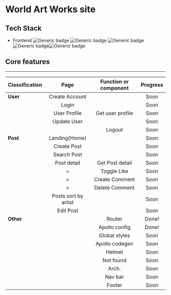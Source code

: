 # World Art Works site

## Tech Stack

- Frontend
  ![Generic badge](https://img.shields.io/badge/React-17.0.2-61DAFB.svg) ![Generic badge](https://img.shields.io/badge/typescript-4.3.5-3178C6.svg) ![Generic badge](https://img.shields.io/badge/apollo--311C87.svg) ![Generic badge](https://img.shields.io/badge/graphql--E434AA.svg)![Generic badge](https://img.shields.io/badge/Styled_Components--CC6699.svg)

## Core features

---

| Classification |         Page         | Function or component | Progress |
| :------------- | :------------------: | :-------------------: | :------: |
| **User**       |    Create Account    |                       |   Soon   |
|                |        Login         |                       |   Soon   |
|                |     User Profile     |   Get user profile    |   Soon   |
|                |     Update User      |                       |   Soon   |
|                |                      |        Logout         |   Soon   |
| **Post**       |    Landing(Home)     |                       |   Soon   |
|                |     Create Post      |                       |   Soon   |
|                |     Search Post      |                       |   Soon   |
|                |     Post detail      |    Get Post detail    |   Soon   |
|                |          =           |      Toggle Like      |   Soon   |
|                |          =           |    Create Comment     |   Soon   |
|                |          =           |    Delete Comment     |   Soon   |
|                | Posts sort by artist |                       |   Soon   |
|                |      Edit Post       |                       |   Soon   |
| **Other**      |                      |        Router         |  Done!   |
|                |                      |     Apollo config     |  Done!   |
|                |                      |     Global styles     |   Soon   |
|                |                      |    Apollo codegen     |   Soon   |
|                |                      |        Helmet         |   Soon   |
|                |                      |       Not found       |   Soon   |
|                |                      |         Arch.         |   Soon   |
|                |                      |        Nav bar        |   Soon   |
|                |                      |        Footer         |   Soon   |

